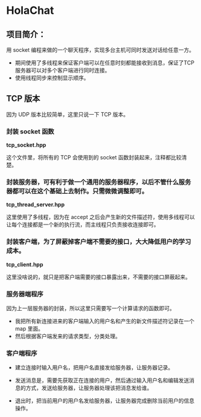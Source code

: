 # HolaChat

## 项目简介：

用 socket 编程来做的一个聊天程序，实现多台主机可同时发送对话给任意一方。

- 期间使用了多线程来保证客户端可以在任意时刻都能接收到消息，保证了TCP服务器可以对多个客户端进行同时连接。
- 使用线程同步来控制显示顺序。

## TCP 版本

因为 UDP 版本比较简单，这里只说一下 TCP 版本。

### 封装 socket 函数

**tcp_socket.hpp**

这个文件里，将所有的 TCP 会使用到的 socket 函数封装起来，注释都比较清楚。

### 封装服务器，可有利于做一个通用的服务器程序，以后不管什么服务器都可以在这个基础上去制作。只需微微调整即可。

**tcp_thread_server.hpp**

这里使用了多线程，因为在 accept 之后会产生新的文件描述符，使用多线程可以让每个连接都是一个新的执行流，而主线程只负责接收连接即可。

### 封装客户端，为了屏蔽掉客户端不需要的接口，大大降低用户的学习成本。

**tcp_client.hpp**

这里没啥说的，就只是把客户端需要的接口暴露出来，不需要的接口屏蔽起来。

### 服务器端程序

因为上一层服务器的封装，所以这里只需要写一个计算请求的函数即可。

- 我把所有新连接进来的客户端输入的用户名和产生的新文件描述符记录在一个 map 里面。
- 然后根据客户端发来的请求类型，分类处理。

### 客户端程序

- 建立连接时输入用户名，把用户名直接发给服务器，让服务器记录。

- 发送消息是，需要先获取正在连接的用户，然后通过输入用户名和编辑发送消息的方式，发送给服务器，让服务器处理该把消息发给谁。

- 退出时，把当前用户的用户名发给服务器，让服务器完成删除当前用户的信息操作。